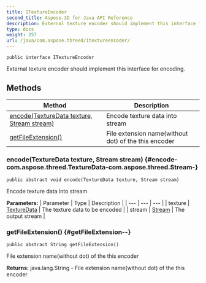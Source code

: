 ```yaml
---
title: ITextureEncoder
second_title: Aspose.3D for Java API Reference
description: External texture encoder should implement this interface for encoding.
type: docs
weight: 257
url: /java/com.aspose.threed/itextureencoder/
---
```

```
public interface ITextureEncoder
```

External texture encoder should implement this interface for encoding.
## Methods

| Method | Description |
| --- | --- |
| [encode(TextureData texture, Stream stream)](#encode-com.aspose.threed.TextureData-com.aspose.threed.Stream-) | Encode texture data into stream |
| [getFileExtension()](#getFileExtension--) | File extension name(without dot) of the this encoder |
### encode(TextureData texture, Stream stream) {#encode-com.aspose.threed.TextureData-com.aspose.threed.Stream-}
```
public abstract void encode(TextureData texture, Stream stream)
```


Encode texture data into stream

**Parameters:**
| Parameter | Type | Description |
| --- | --- | --- |
| texture | [TextureData](../../com.aspose.threed/texturedata) | The texture data to be encoded |
| stream | [Stream](../../com.aspose.threed/stream) | The output stream |

### getFileExtension() {#getFileExtension--}
```
public abstract String getFileExtension()
```


File extension name(without dot) of the this encoder

**Returns:**
java.lang.String - File extension name(without dot) of the this encoder
